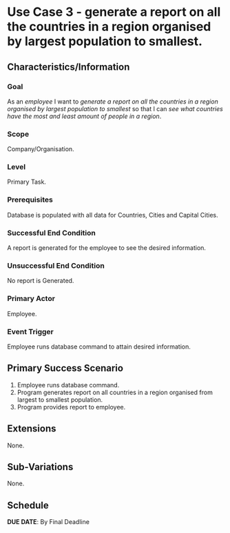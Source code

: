# Use Case 3 - generate a report on all the countries in a region organised by largest population to smallest.

## Characteristics/Information

### Goal

As an *employee* I want to *generate a report on all the countries in a region organised by largest population to smallest* so that I can *see what countries have the most and least amount of people in a region*.

### Scope

Company/Organisation.

### Level

Primary Task.

### Prerequisites

Database is populated with all data for Countries, Cities and Capital Cities.

### Successful End Condition

A report is generated for the employee to see the desired information.

### Unsuccessful End Condition

No report is Generated.

### Primary Actor

Employee.

### Event Trigger

Employee runs database command to attain desired information.

## Primary Success Scenario

1. Employee runs database command.
2. Program generates report on all countries in a region organised from largest to smallest population.
3. Program provides report to employee.

## Extensions

None.

## Sub-Variations

None.

## Schedule 

**DUE DATE**: By Final Deadline

